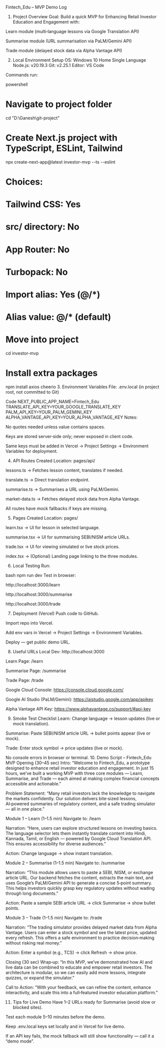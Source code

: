 Fintech_Edu – MVP Demo Log
1. Project Overview
Goal: Build a quick MVP for Enhancing Retail Investor Education and Engagement with:

Learn module (multi‑language lessons via Google Translation API)

Summarise module (URL summarisation via PaLM/Gemini API)

Trade module (delayed stock data via Alpha Vantage API)

2. Local Environment Setup
OS: Windows 10 Home Single Language Node.js: v20.19.3 Git: v2.25.1 Editor: VS Code

Commands run:

powershell
# Navigate to project folder
cd "D:\Ganesh\git-project"

# Create Next.js project with TypeScript, ESLint, Tailwind
npx create-next-app@latest investor-mvp --ts --eslint

# Choices:
# Tailwind CSS: Yes
# src/ directory: No
# App Router: No
# Turbopack: No
# Import alias: Yes (@/*)
# Alias value: @/* (default)

# Move into project
cd investor-mvp

# Install extra packages
npm install axios cheerio
3. Environment Variables
File: .env.local (in project root, not committed to Git)

Code
NEXT_PUBLIC_APP_NAME=Fintech_Edu
TRANSLATE_API_KEY=YOUR_GOOGLE_TRANSLATE_KEY
PALM_API_KEY=YOUR_PALM_GEMINI_KEY
ALPHA_VANTAGE_API_KEY=YOUR_ALPHA_VANTAGE_KEY
Notes:

No quotes needed unless value contains spaces.

Keys are stored server‑side only; never exposed in client code.

Same keys must be added in Vercel → Project Settings → Environment Variables for deployment.

4. API Routes Created
Location: pages/api/

lessons.ts → Fetches lesson content, translates if needed.

translate.ts → Direct translation endpoint.

summarise.ts → Summarises a URL using PaLM/Gemini.

market-data.ts → Fetches delayed stock data from Alpha Vantage.

All routes have mock fallbacks if keys are missing.

5. Pages Created
Location: pages/

learn.tsx → UI for lesson in selected language.

summarise.tsx → UI for summarising SEBI/NISM article URLs.

trade.tsx → UI for viewing simulated or live stock prices.

index.tsx → (Optional) Landing page linking to the three modules.

6. Local Testing
Run:

bash
npm run dev
Test in browser:

http://localhost:3000/learn

http://localhost:3000/summarise

http://localhost:3000/trade

7. Deployment (Vercel)
Push code to GitHub.

Import repo into Vercel.

Add env vars in Vercel → Project Settings → Environment Variables.

Deploy — get public demo URL.

8. Useful URLs
Local Dev: http://localhost:3000

Learn Page: /learn

Summarise Page: /summarise

Trade Page: /trade

Google Cloud Console: https://console.cloud.google.com/

Google AI Studio (PaLM/Gemini): https://aistudio.google.com/app/apikey

Alpha Vantage API Key: https://www.alphavantage.co/support/#api-key

9. Smoke Test Checklist
Learn: Change language → lesson updates (live or mock translation).

Summarise: Paste SEBI/NISM article URL → bullet points appear (live or mock).

Trade: Enter stock symbol → price updates (live or mock).

No console errors in browser or terminal.
10. Demo Script – Fintech_Edu MVP
Opening (30–45 sec)
Intro: “Welcome to Fintech_Edu, a prototype designed to enhance retail investor education and engagement. In just 15 hours, we’ve built a working MVP with three core modules — Learn, Summarise, and Trade — each aimed at making complex financial concepts accessible and actionable.”

Problem Statement: “Many retail investors lack the knowledge to navigate the markets confidently. Our solution delivers bite‑sized lessons, AI‑powered summaries of regulatory content, and a safe trading simulator — all in one place.”

Module 1 – Learn (1–1.5 min)
Navigate to: /learn

Narration: “Here, users can explore structured lessons on investing basics. The language selector lets them instantly translate content into Hindi, Kannada, Tamil, or English — powered by Google Cloud Translation API. This ensures accessibility for diverse audiences.”

Action: Change language → show instant translation.

Module 2 – Summarise (1–1.5 min)
Navigate to: /summarise

Narration: “This module allows users to paste a SEBI, NISM, or exchange article URL. Our backend fetches the content, extracts the main text, and uses Google’s PaLM/Gemini API to generate a concise 5‑point summary. This helps investors quickly grasp key regulatory updates without wading through long documents.”

Action: Paste a sample SEBI article URL → click Summarise → show bullet points.

Module 3 – Trade (1–1.5 min)
Navigate to: /trade

Narration: “The trading simulator provides delayed market data from Alpha Vantage. Users can enter a stock symbol and see the latest price, updated every refresh. This offers a safe environment to practice decision‑making without risking real money.”

Action: Enter a symbol (e.g., TCS) → click Refresh → show price.

Closing (30 sec)
Wrap‑up: “In this MVP, we’ve demonstrated how AI and live data can be combined to educate and empower retail investors. The architecture is modular, so we can easily add more lessons, integrate quizzes, or expand the simulator.”

Call to Action: “With your feedback, we can refine the content, enhance interactivity, and scale this into a full‑featured investor education platform.”

11. Tips for Live Demo
Have 1–2 URLs ready for Summarise (avoid slow or blocked sites).

Test each module 5–10 minutes before the demo.

Keep .env.local keys set locally and in Vercel for live demo.

If an API key fails, the mock fallback will still show functionality — call it a “demo mode”.